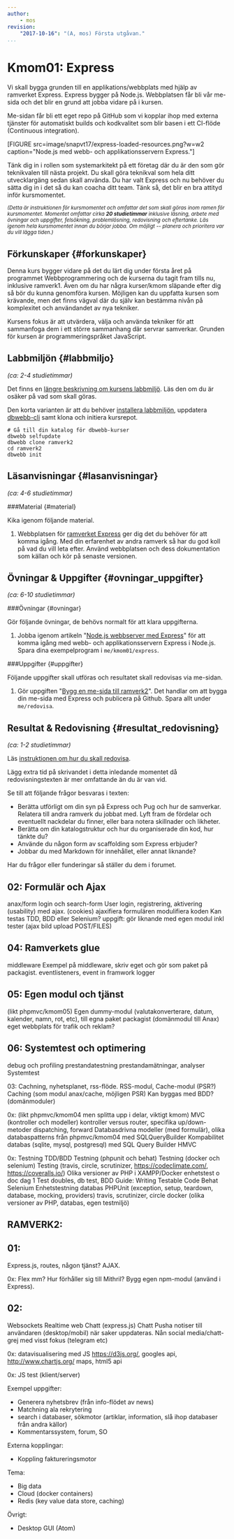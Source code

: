 ```yaml
---
author:
    - mos
revision:
    "2017-10-16": "(A, mos) Första utgåvan."
...
```

Kmom01: Express
==================================

Vi skall bygga grunden till en applikations/webbplats med hjälp av ramverket Express. Express bygger på Node.js. Webbplatsen får bli vår me-sida och det blir en grund att jobba vidare på i kursen.

Me-sidan får bli ett eget repo på GitHub som vi kopplar ihop med externa tjänster för automatiskt builds och kodkvalitet som blir basen i ett CI-flöde (Continuous integration).

<!--more-->

[FIGURE src=image/snapvt17/express-loaded-resources.png?w=w2 caption="Node.js med webb- och applikationsservern Express."]

Tänk dig in i rollen som systemarkitekt på ett företag där du är den som gör teknikvalen till nästa projekt. Du skall göra teknikval som hela ditt utvecklargäng sedan skall använda. Du har valt Express och nu behöver du sätta dig in i det så du kan coacha ditt team. Tänk så, det blir en bra attityd inför kursmomentet.



<small><i>(Detta är instruktionen för kursmomentet och omfattar det som skall göras inom ramen för kursmomentet. Momentet omfattar cirka **20 studietimmar** inklusive läsning, arbete med övningar och uppgifter, felsökning, problemlösning, redovisning och eftertanke. Läs igenom hela kursmomentet innan du börjar jobba. Om möjligt -- planera och prioritera var du vill lägga tiden.)</i></small>



Förkunskaper {#forkunskaper}
---------------------------------

Denna kurs bygger vidare på det du lärt dig under första året på programmet Webbprogrammering och de kurserna du tagit fram tills nu, inklusive ramverk1. Även om du har några kurser/kmom släpande efter dig så bör du kunna genomföra kursen. Möjligen kan du uppfatta kursen som krävande, men det finns vägval där du själv kan bestämma nivån på komplexitet och användandet av nya tekniker. 

Kursens fokus är att utvärdera, välja och använda tekniker för att sammanfoga dem i ett större sammanhang där servrar samverkar. Grunden för kursen är programmeringspråket JavaScript.



Labbmiljön  {#labbmiljo}
---------------------------------

*(ca: 2-4 studietimmar)*

Det finns en [längre beskrivning om kursens labbmiljö](./../installera-labbmiljo). Läs den om du är osäker på vad som skall göras.

Den korta varianten är att du behöver [installera labbmiljön](./../labbmiljo), uppdatera [dbwebb-cli](dbwebb-cli) samt klona och initiera kursrepot.

```text
# Gå till din katalog för dbwebb-kurser
dbwebb selfupdate
dbwebb clone ramverk2
cd ramverk2
dbwebb init
```



Läsanvisningar  {#lasanvisningar}
---------------------------------

*(ca: 4-6 studietimmar)*



###Material {#material}

Kika igenom följande material.

1. Webbplatsen för [ramverket Express](https://expressjs.com/) ger dig det du behöver för att komma igång. Med din erfarenhet av andra ramverk så har du god koll på vad du vill leta efter. Använd webbplatsen och dess dokumentation som källan och kör på senaste versionen.



Övningar & Uppgifter  {#ovningar_uppgifter}
-------------------------------------------

*(ca: 6-10 studietimmar)*



###Övningar {#ovningar}

Gör följande övningar, de behövs normalt för att klara uppgifterna.

1. Jobba igenom artikeln "[Node.js webbserver med Express](kunskap/nodejs-webbserver-med-express)" för att komma igång med webb- och applikationsservern Express i Node.js. Spara dina exempelprogram i `me/kmom01/express`.

<!--
1. Jobba igenom artikeln "[Databas appserver med Express och MySQL](kunskap/databas-appserver-med-express-och-mysql)" som visar hur du kan jobba med MySQL tillsammans med Express. Spara dina exempelprogram i `me/kmom05/express-mysql`.

1. Jobba igenom artikeln "[SQLite och Node.js](kunskap/sqlite-och-nodejs)". Spara dina exempelprogram i `me/kmom03/sqlite`.

Ev 5p i projektet om man använder MySQL och/eller SQLite.
-->



###Uppgifter {#uppgifter}

Följande uppgifter skall utföras och resultatet skall redovisas via me-sidan.

1. Gör uppgiften "[Bygg en me-sida till ramverk2](uppgift/bygg-en-me-sida-till-ramverk2)". Det handlar om att bygga din me-sida med Express och publicera på Github. Spara allt under `me/redovisa`.



Resultat & Redovisning  {#resultat_redovisning}
-----------------------------------------------

*(ca: 1-2 studietimmar)*

Läs [instruktionen om hur du skall redovisa](./../redovisa).

Lägg extra tid på skrivandet i detta inledande momentet då redovisningstexten är mer omfattande än du är van vid.

Se till att följande frågor besvaras i texten:

* Berätta utförligt om din syn på Express och Pug och hur de samverkar. Relatera till andra ramverk du jobbat med. Lyft fram de fördelar och eventuellt nackdelar du finner, eller bara notera skillnader och likheter.
* Berätta om din katalogstruktur och hur du organiserade din kod, hur tänkte du?
* Använde du någon form av scaffolding som Express erbjuder?
* Jobbar du med Markdown för innehållet, eller annat liknande?

Har du frågor eller funderingar så ställer du dem i forumet.


<!--stop-->


02: Formulär och Ajax
---------------------------------
anax/form
login och search-form
User login, registrering, aktivering (usability) med ajax. (cookies)
ajaxifiera formulären
modulifiera koden
Kan testas TDD, BDD eller Selenium?
uppgift: gör liknande med egen modul inkl tester (ajax bild upload POST/FILES)


04: Ramverkets glue
---------------------------------
middleware
Exempel på middleware, skriv eget och gör som paket på packagist.
eventlisteners, event in framwork
logger


05: Egen modul och tjänst
---------------------------------
(likt phpmvc/kmom05)
Egen dummy-modul (valutakonverterare, datum, kalender, namn, rot, etc), till egna paket packagist (domänmodul till Anax)
eget webbplats för trafik och reklam?



06: Systemtest och optimering
---------------------------------
debug och profiling 
prestandatestning
prestandamätningar, analyser
Systemtest



03:
Cachning, nyhetsplanet, rss-flöde. RSS-modul, Cache-modul (PSR?)
Caching (som modul anax/cache, möjligen PSR)
Kan byggas med BDD?
(domänmoduler)



0x: (likt phpmvc/kmom04 men splitta upp i delar, viktigt kmom)
MVC (kontroller och modeller)
kontroller versus router, specifika up/down-metoder
dispatching, forward
Databasdrivna modeller (med formulär), olika databaspatterns från phpmvc/kmom04 med SQLQueryBuilder
Kompabilitet databas (sqlite, mysql, postgresql) med SQL Query Builder
HMVC


0x: Testning
TDD/BDD Testning (phpunit och behat)
Testning (docker och selenium)
Testing (travis, circle, scrutinizer, https://codeclimate.com/, https://coveralls.io/)
Olika versioner av PHP i XAMPP/Docker
enhetstest o doc dag 1
Test doubles, db test, BDD
Guide: Writing Testable Code
Behat
Selenium
Enhetstestning databas
PHPUnit (exception, setup, teardown, database, mocking, providers)
travis, scrutinizer, circle
docker (olika versioner av PHP, databas, egen testmiljö)



RAMVERK2:
---------------------------------

01:
---------------------------------
Express.js, routes, någon tjänst?
AJAX.

0x:
Flex mm? Hur förhåller sig till Mithril?
Bygg egen npm-modul (använd i Express).

02:
---------------------------------
Websockets
Realtime web
Chatt (express.js)
Chatt
Pusha notiser till användaren (desktop/mobil) när saker uppdateras.
Nån social media/chatt-grej med visst fokus (telegram etc)

0x:
datavisualisering med JS https://d3js.org/, googles api, http://www.chartjs.org/
maps, html5 api

0x:
JS test (klient/server)


Exempel uppgifter:
- Generera nyhetsbrev (från info-flödet av news)
- Matchning ala rekrytering
- search i databaser, sökmotor (artiklar, information, slå ihop databaser från andra källor)
- Kommentarssystem, forum, SO


Externa kopplingar:
* Koppling faktureringsmotor


Tema:
* Big data
* Cloud (docker containers)
* Redis (key value data store, caching)

Övrigt:
* Desktop GUI (Atom)
